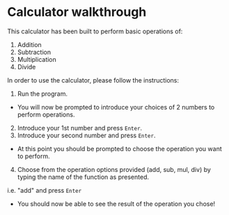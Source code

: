# Calculator walkthrough

This calculator has been built to perform basic operations of:
1. Addition
2. Subtraction
3. Multiplication
4. Divide

In order to use the calculator, please follow the instructions:
1. Run the program.
- You will now be prompted to introduce your choices of 2 numbers to perform operations.
2. Introduce your 1st number and press `Enter`.
3. Introduce your second number and press `Enter`.
- At this point you should be prompted to choose the operation you want to perform.
4. Choose from the operation options provided (add, sub, mul, div) by typing the name of the function as presented. 

i.e. "add" and press `Enter`
- You should now be able to see the result of the operation you chose!